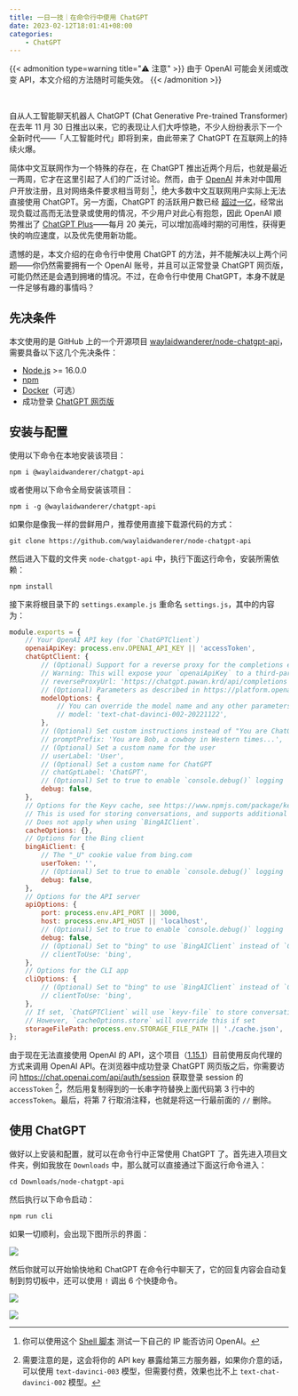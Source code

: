 ```yaml
---
title: 一日一技｜在命令行中使用 ChatGPT
date: 2023-02-12T18:01:41+08:00
categories:
    - ChatGPT
---
```


{{< admonition type=warning title="⚠️ 注意" >}}
由于 OpenAI 可能会关闭或改变 API，本文介绍的方法随时可能失效。
{{< /admonition >}}

<br>

自从人工智能聊天机器人 ChatGPT (Chat Generative Pre-trained Transformer) 在去年 11 月 30 日推出以来，它的表现让人们大呼惊艳，不少人纷纷表示下一个全新时代——「人工智能时代」即将到来，由此带来了 ChatGPT 在互联网上的持续火爆。

简体中文互联网作为一个特殊的存在，在 ChatGPT 推出近两个月后，也就是最近一两周，它才在这里引起了人们的广泛讨论。然而，由于 [OpenAI](https://openai.com/) 并未对中国用户开放注册，且对网络条件要求相当苛刻 [^EB6]，绝大多数中文互联网用户实际上无法直接使用 ChatGPT。另一方面，ChatGPT 的活跃用户数已经 [超过一亿](https://www.reuters.com/technology/chatgpt-sets-record-fastest-growing-user-base-analyst-note-2023-02-01/)，经常出现负载过高而无法登录或使用的情况，不少用户对此心有抱怨，因此 OpenAI 顺势推出了 [ChatGPT Plus](https://openai.com/blog/chatgpt-plus/)——每月 20 美元，可以增加高峰时期的可用性，获得更快的响应速度，以及优先使用新功能。

[^EB6]: 你可以使用这个 [Shell 脚本](https://github.com/missuo/OpenAI-Checker) 测试一下自己的 IP 能否访问 OpenAI。

遗憾的是，本文介绍的在命令行中使用 ChatGPT 的方法，并不能解决以上两个问题——你仍然需要拥有一个 OpenAI 账号，并且可以正常登录 ChatGPT 网页版，可能仍然还是会遇到拥堵的情况。不过，在命令行中使用 ChatGPT，本身不就是一件足够有趣的事情吗？

## 先决条件

本文使用的是 GitHub 上的一个开源项目 [waylaidwanderer/node-chatgpt-api](https://github.com/waylaidwanderer/node-chatgpt-api)，需要具备以下这几个先决条件：

- [Node.js](https://nodejs.org/) >= 16.0.0
- [npm](https://www.npmjs.com/)
- [Docker](https://www.docker.com/)（可选）
- 成功登录 [ChatGPT 网页版](https://chat.openai.com)

## 安装与配置

使用以下命令在本地安装该项目：

```shell
npm i @waylaidwanderer/chatgpt-api
```

或者使用以下命令全局安装该项目：

```shell
npm i -g @waylaidwanderer/chatgpt-api
```

如果你是像我一样的尝鲜用户，推荐使用直接下载源代码的方式：

```shell
git clone https://github.com/waylaidwanderer/node-chatgpt-api
```

然后进入下载的文件夹 `node-chatgpt-api` 中，执行下面这行命令，安装所需依赖：

```shell
npm install
```

接下来将根目录下的 `settings.example.js` 重命名 `settings.js`，其中的内容为：

```javascript
module.exports = {
    // Your OpenAI API key (for `ChatGPTClient`)
    openaiApiKey: process.env.OPENAI_API_KEY || 'accessToken',
    chatGptClient: {
        // (Optional) Support for a reverse proxy for the completions endpoint (private API server).
        // Warning: This will expose your `openaiApiKey` to a third-party. Consider the risks before using this.
        // reverseProxyUrl: 'https://chatgpt.pawan.krd/api/completions',
        // (Optional) Parameters as described in https://platform.openai.com/docs/api-reference/completions
        modelOptions: {
            // You can override the model name and any other parameters here.
            // model: 'text-chat-davinci-002-20221122',
        },
        // (Optional) Set custom instructions instead of "You are ChatGPT...".
        // promptPrefix: 'You are Bob, a cowboy in Western times...',
        // (Optional) Set a custom name for the user
        // userLabel: 'User',
        // (Optional) Set a custom name for ChatGPT
        // chatGptLabel: 'ChatGPT',
        // (Optional) Set to true to enable `console.debug()` logging
        debug: false,
    },
    // Options for the Keyv cache, see https://www.npmjs.com/package/keyv.
    // This is used for storing conversations, and supports additional drivers (conversations are stored in memory by default).
    // Does not apply when using `BingAIClient`.
    cacheOptions: {},
    // Options for the Bing client
    bingAiClient: {
        // The "_U" cookie value from bing.com
        userToken: '',
        // (Optional) Set to true to enable `console.debug()` logging
        debug: false,
    },
    // Options for the API server
    apiOptions: {
        port: process.env.API_PORT || 3000,
        host: process.env.API_HOST || 'localhost',
        // (Optional) Set to true to enable `console.debug()` logging
        debug: false,
        // (Optional) Set to "bing" to use `BingAIClient` instead of `ChatGPTClient`.
        // clientToUse: 'bing',
    },
    // Options for the CLI app
    cliOptions: {
        // (Optional) Set to "bing" to use `BingAIClient` instead of `ChatGPTClient`.
        // clientToUse: 'bing',
    },
    // If set, `ChatGPTClient` will use `keyv-file` to store conversations to this JSON file instead of in memory.
    // However, `cacheOptions.store` will override this if set
    storageFilePath: process.env.STORAGE_FILE_PATH || './cache.json',
};
```

由于现在无法直接使用 OpenAI 的 API，这个项目（[1.15.1](https://github.com/waylaidwanderer/node-chatgpt-api/commit/06117e6321de6bb3d177ae8c8a7d97097a4ecd98)）目前使用反向代理的方式来调用 OpenAI API。在浏览器中成功登录 ChatGPT 网页版之后，你需要访问 <https://chat.openai.com/api/auth/session> 获取登录 session 的 `accessToken` [^477]，然后用复制得到的一长串字符替换上面代码第 3 行中的 `accessToken`。最后，将第 7 行取消注释，也就是将这一行最前面的 `//` 删除。

[^477]: 需要注意的是，这会将你的 API key 暴露给第三方服务器，如果你介意的话，可以使用 `text-davinci-003` 模型，但需要付费，效果也比不上 `text-chat-davinci-002` 模型。

## 使用 ChatGPT

做好以上安装和配置，就可以在命令行中正常使用 ChatGPT 了。首先进入项目文件夹，例如我放在 `Downloads` 中，那么就可以直接通过下面这行命令进入：

```shell
cd Downloads/node-chatgpt-api
```

然后执行以下命令启动：

```shell
npm run cli
```

如果一切顺利，会出现下图所示的界面：

![](https://p15.p3.n0.cdn.getcloudapp.com/items/E0uRkml5/28e31929-9857-4252-911a-e8f0805feb14.png)

然后你就可以开始愉快地和 ChatGPT 在命令行中聊天了，它的回复内容会自动复制到剪切板中，还可以使用 `!` 调出 6 个快捷命令。

![](https://p15.p3.n0.cdn.getcloudapp.com/items/yAuAOnox/f147d69f-9f72-4029-b5d3-c8d1b07084c6.png)

![](https://p15.p3.n0.cdn.getcloudapp.com/items/4gu4oRzo/488d2920-b3f1-441b-bbc0-b23e46050b7a.png)
